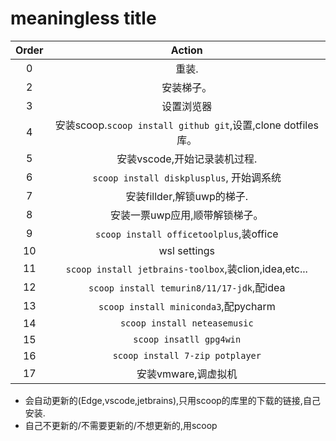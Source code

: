 <!--
 * @Github: https://github.com/Certseeds/backup
 * @Organization: SUSTech
 * @Author: nanoseeds
 * @Date: 2020-08-21 15:14:03
 * @LastEditors: nanoseeds
 * @LastEditTime: 2021-11-06 21:55:35
 * @License: CC-BY-NC-SA_V4_0 or any later version 
 -->

# meaningless title

| Order |                            Action                            |
| :---: | :----------------------------------------------------------: |
|   0   |                            重装.                             |
|   2   |                          安装梯子。                          |
|   3   |                          设置浏览器                          |
|   4   | 安装scoop.`scoop install github git`,设置,clone dotfiles库。 |
|   5   |                 安装vscode,开始记录装机过程.                 |
|   6   |           `scoop install diskplusplus`, 开始调系统           |
|   7   |                  安装fillder,解锁uwp的梯子.                  |
|   8   |                安装一票uwp应用,顺带解锁梯子。                |
|   9   |           `scoop install officetoolplus`,装office            |
|  10   |                         wsl settings                         |
|  11   |    `scoop install jetbrains-toolbox`,装clion,idea,etc...     |
|  12   |          `scoop install temurin8/11/17-jdk`,配idea           |
|  13   |             `scoop install miniconda3`,配pycharm             |
|  14   |                 `scoop install neteasemusic`                 |
|  15   |                   `scoop insatll gpg4win`                    |
|  16   |               `scoop install 7-zip potplayer`                |
|  17   |                     安装vmware,调虚拟机                      |

+ 会自动更新的(Edge,vscode,jetbrains),只用scoop的库里的下载的链接,自己安装.
+ 自己不更新的/不需要更新的/不想更新的,用scoop